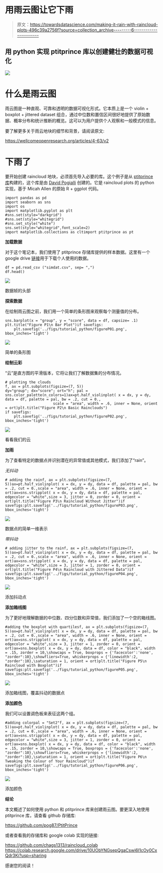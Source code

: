 # 用雨云图让它下雨

> 原文：<https://towardsdatascience.com/making-it-rain-with-raincloud-plots-496c39a2756f?source=collection_archive---------6----------------------->

## 用 python 实现 ptitprince 库以创建健壮的数据可视化

![](img/ea5b3a93bbb5d1f86bdf73e6335b9cda.png)

# **什么是雨云图**

雨云图是一种直观、可靠和透明的数据可视化形式。它本质上是一个 violin + boxplot + jittered dataset 组合，通过中位数和置信区间很好地提供了原始数据、概率分布和统计推断的概览。这可以为用户提供个人观察和一般模式的信息。

要了解更多关于雨云地块的细节和背景，请阅读原文:

<https://wellcomeopenresearch.org/articles/4-63/v2>  

# 下雨了

要开始创建 raincloud 地块，必须首先导入必要的库。这个例子是从 [ptitprince 库](https://github.com/pog87/PtitPrince)构建的，这个库是由 [David Pogialli](https://github.com/pog87) 创建的。它是 raincloud plots 的 python 实现，基于 Micah Allen 的原始 R + ggplot 代码。

```
import pandas as pd
import seaborn as sns
import os
import matplotlib.pyplot as plt
#sns.set(style="darkgrid")
#sns.set(style="whitegrid")
#sns.set_style("white")
sns.set(style="whitegrid",font_scale=2)
import matplotlib.collections as cltimport ptitprince as pt
```

**加载数据**

对于这个笔记本，我们使用了 ptitprince 存储库提供的样本数据。这里有一个 google drive [链接](https://drive.google.com/file/d/1RG1gQaUlVzH3GfBlfojPZ_ztuFKF2Sm7/view?usp=sharing)用于下载个人使用的数据。

```
df = pd.read_csv ("simdat.csv", sep= ",")
df.head()
```

![](img/e90ab62cbc2b2b5042d4d21de2a617b2.png)

数据帧的头部

**探索数据**

在绘制雨云图之前，我们用一个简单的条形图来观察每个测量值的分布。

```
sns.barplot(x = "group", y = "score", data = df, capsize= .1)
plt.title("Figure P1\n Bar Plot")if savefigs:
    plt.savefig('../figs/tutorial_python/figureP01.png', bbox_inches='tight')
```

![](img/840aaa5a36489425bca050b1a7fcde17.png)

简单的条形图

**绘制云彩**

“云”是直方图的平滑版本，它将让我们了解数据集的分布情况。

```
# plotting the clouds
f, ax = plt.subplots(figsize=(7, 5))
dy="group"; dx="score"; ort="h"; pal = sns.color_palette(n_colors=1)ax=pt.half_violinplot( x = dx, y = dy, data = df, palette = pal, bw = .2, cut = 0.,
                      scale = "area", width = .6, inner = None, orient = ort)plt.title("Figure P2\n Basic Rainclouds")
if savefigs:
    plt.savefig('../figs/tutorial_python/figureP02.png', bbox_inches='tight')
```

![](img/9e56356ddee100aba02c23825d4d03f4.png)

看看我们的云

**加雨**

为了查看特定的数据点并识别潜在的异常值或其他模式，我们添加了“rain”。

*无抖动*

```
# adding the rainf, ax = plt.subplots(figsize=(7, 5))ax=pt.half_violinplot( x = dx, y = dy, data = df, palette = pal, bw = .2, cut = 0.,scale = "area", width = .6, inner = None, orient = ort)ax=sns.stripplot( x = dx, y = dy, data = df, palette = pal, edgecolor = "white",size = 3, jitter = 0, zorder = 0, orient = ort)plt.title("Figure P3\n Raincloud Without Jitter")if savefigs:plt.savefig('../figs/tutorial_python/figureP03.png', bbox_inches='tight')
```

![](img/1afdf36428e14687a40ee5744ab7667f.png)

数据点的简单一维表示

*带抖动*

```
# adding jitter to the rainf, ax = plt.subplots(figsize=(7, 5))ax=pt.half_violinplot( x = dx, y = dy, data = df, palette = pal, bw = .2, cut = 0.,scale = "area", width = .6, inner = None, orient = ort)ax=sns.stripplot( x = dx, y = dy, data = df, palette = pal, edgecolor = "white",size = 3, jitter = 1, zorder = 0, orient = ort)plt.title("Figure P4\n Raincloud with Jittered Data")if savefigs:plt.savefig('../figs/tutorial_python/figureP04.png', bbox_inches='tight')
```

![](img/8a5a06438e22b529365aed9d16f307af.png)

添加抖动点

**添加箱线图**

为了更好地理解数据的中位数、四分位数和异常值，我们添加了一个空的箱线图。

```
#adding the boxplot with quartilesf, ax = plt.subplots(figsize=(7, 5))ax=pt.half_violinplot( x = dx, y = dy, data = df, palette = pal, bw = .2, cut = 0.,scale = "area", width = .6, inner = None, orient = ort)ax=sns.stripplot( x = dx, y = dy, data = df, palette = pal, edgecolor = "white",size = 3, jitter = 1, zorder = 0, orient = ort)ax=sns.boxplot( x = dx, y = dy, data = df, color = "black", width = .15, zorder = 10,\showcaps = True, boxprops = {'facecolor':'none', "zorder":10},\showfliers=True, whiskerprops = {'linewidth':2, "zorder":10},\saturation = 1, orient = ort)plt.title("Figure P5\n Raincloud with Boxplot")if savefigs:plt.savefig('../figs/tutorial_python/figureP05.png', bbox_inches='tight')
```

![](img/97b036dd3ba64fc0a8dac9d3a06b436b.png)

添加箱线图，覆盖抖动的数据点

**添加颜色**

我们可以设置调色板来表征这两个组。

```
#adding colorpal = "Set2"f, ax = plt.subplots(figsize=(7, 5))ax=pt.half_violinplot( x = dx, y = dy, data = df, palette = pal, bw = .2, cut = 0.,scale = "area", width = .6, inner = None, orient = ort)ax=sns.stripplot( x = dx, y = dy, data = df, palette = pal, edgecolor = "white",size = 3, jitter = 1, zorder = 0, orient = ort)ax=sns.boxplot( x = dx, y = dy, data = df, color = "black", width = .15, zorder = 10,\showcaps = True, boxprops = {'facecolor':'none', "zorder":10},\showfliers=True, whiskerprops = {'linewidth':2, "zorder":10},\saturation = 1, orient = ort)plt.title("Figure P6\n Tweaking the Colour of Your Raincloud")if savefigs:plt.savefig('../figs/tutorial_python/figureP06.png', bbox_inches='tight')
```

![](img/5e38532782f264049ca9280d6ade965e.png)

添加颜色

**结论**

本文概述了如何使用 python 和 ptitprince 库来创建雨云图。要更深入地使用 ptitprince 库，请查看 github 存储库:

<https://github.com/pog87/PtitPrince>  

或者查看我的存储库和 google colab 实现的链接:

<https://github.com/chags1313/raincloud_colab>  <https://colab.research.google.com/drive/10UObYNGsepQgaCswi6l1cOy0CxQdr3Ki?usp=sharing>  

感谢您的阅读！